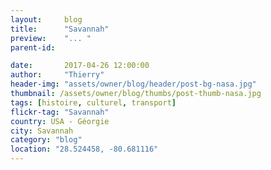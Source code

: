 ```yaml
---
layout:     blog
title:      "Savannah"
preview:    "... "
parent-id:  

date:       2017-04-26 12:00:00
author:     "Thierry"
header-img: "assets/owner/blog/header/post-bg-nasa.jpg"
thumbnail: /assets/owner/blog/thumbs/post-thumb-nasa.jpg
tags: [histoire, culturel, transport]
flickr-tag: "Savannah"
country: USA - Géorgie
city: Savannah
category: "blog"
location: "28.524458, -80.681116"
---
```



